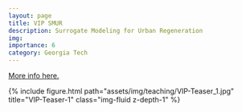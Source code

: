 ```yaml
---
layout: page
title: VIP SMUR
description: Surrogate Modeling for Urban Regeneration
img: 
importance: 6
category: Georgia Tech
---
```


[More info here.](https://vip-smur.github.io/wiki/)

<div class="row justify-content-sm-center">
    <div class="col-sm-10 mt-3 mt-md-0">
        {% include figure.html path="assets/img/teaching/VIP-Teaser_1.jpg" title="VIP-Teaser-1" class="img-fluid z-depth-1" %}
    </div>
</div>